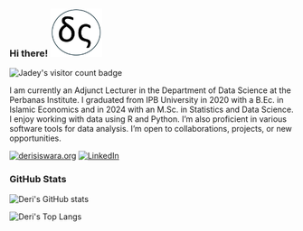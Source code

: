 ### Hi there! <img src="https://github.com/derisiswara/derisiswara/blob/main/logods2.webp" height="85" alt="Logo for Deri Siswara's personal website"> 

![Jadey's visitor count badge](https://visitor-badge.laobi.icu/badge?page_id=derisiswara.visitor-badge)

I am currently an Adjunct Lecturer in the Department of Data Science at the Perbanas Institute. I graduated from IPB University in 2020 with a B.Ec. in Islamic Economics and in 2024 with an M.Sc. in Statistics and Data Science. I enjoy working with data using R and Python. I’m also proficient in various software tools for data analysis. I’m open to collaborations, projects, or new opportunities. 
  
[![derisiswara.org](https://img.shields.io/badge/derisiswara.org-%230b7366.svg?style=for-the-badge&logoColor=white)](https://derisiswara.org) [![LinkedIn](https://img.shields.io/badge/linkedin-%230077B5.svg?style=for-the-badge&logo=linkedin&logoColor=white)](https://www.linkedin.com/in/derisiswara/)

### GitHub Stats
  
![Deri's GitHub stats](https://github-readme-stats.vercel.app/api?username=derisiswara&theme=vue-dark&show_icons=true) 

![Deri's Top Langs](https://github-readme-stats.vercel.app/api/top-langs/?username=derisiswara&layout=compact&theme=vue-dark&hide=javascript,html,typescript)
